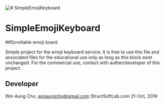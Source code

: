 ![# SimpleEmojiKeyboard](20191021-111637.jpg)
# SimpleEmojiKeyboard
##Scrollable emoji board

Simple project for the emoji keyboard service.
 It is free to use this file and associated files
 for the educational use only as long as this block exist
 unchanged. For the commercial use, 
 contact with auther/developer of this project.
## Developer
 Win Aung Cho, winaungcho@gmail.com
            StructSoftLab.com
            21-Oct, 2019
